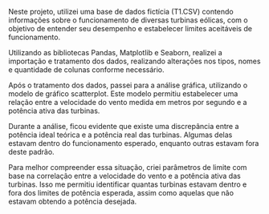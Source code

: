 Neste projeto, utilizei uma base de dados fictícia (T1.CSV) contendo informações sobre o funcionamento de diversas turbinas eólicas, com o objetivo de entender seu desempenho e estabelecer limites aceitáveis de funcionamento.

Utilizando as bibliotecas Pandas, Matplotlib e Seaborn, realizei a importação e tratamento dos dados, realizando alterações nos tipos, nomes e quantidade de colunas conforme necessário.

Após o tratamento dos dados, passei para a análise gráfica, utilizando o modelo de gráfico scatterplot. Este modelo permitiu estabelecer uma relação entre a velocidade do vento medida em metros por segundo e a potência ativa das turbinas.

Durante a análise, ficou evidente que existe uma discrepância entre a potência ideal teórica e a potência real das turbinas. Algumas delas estavam dentro do funcionamento esperado, enquanto outras estavam fora deste padrão.

Para melhor compreender essa situação, criei parâmetros de limite com base na correlação entre a velocidade do vento e a potência ativa das turbinas. Isso me permitiu identificar quantas turbinas estavam dentro e fora dos limites de potência esperada, assim como aquelas que não estavam obtendo a potência desejada.

